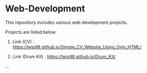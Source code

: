 # Web-Development

This repository includes various web development projects.

Projects are listed below:

1. Link (CV) : https://tejp98.github.io/Simple_CV_Website_Using_Only_HTML/

2. Link (Drum Kit) : https://tejp98.github.io/Drum_Kit/

...
